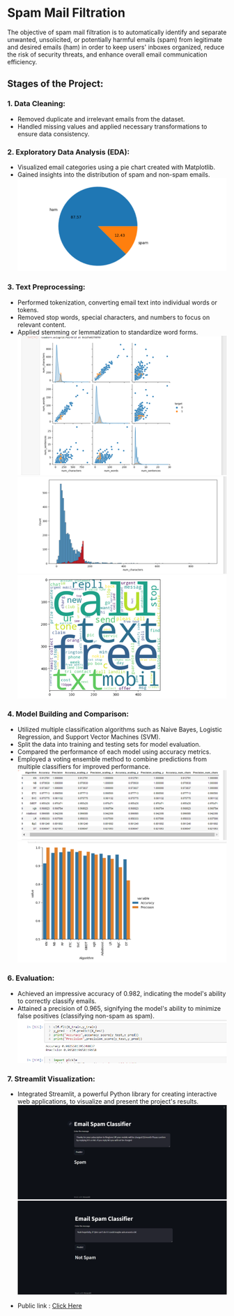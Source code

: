 
# Spam Mail Filtration


The objective of spam mail filtration is to automatically identify and separate unwanted, unsolicited, or potentially harmful emails (spam) from legitimate and desired emails (ham) in order to keep users' inboxes organized, reduce the risk of security threats, and enhance overall email communication efficiency.

## Stages of the Project:

### 1. Data Cleaning:
 - Removed duplicate and irrelevant emails from the dataset.
 - Handled missing values and applied necessary transformations to ensure data consistency.

### 2. Exploratory Data Analysis (EDA):
 - Visualized email categories using a pie chart created with Matplotlib.
 - Gained insights into the distribution of spam and non-spam emails.
 ![Pie chart](./images/pie.png)

### 3. Text Preprocessing:
 - Performed tokenization, converting email text into individual words or tokens.
 - Removed stop words, special characters, and numbers to focus on relevant content.
 - Applied stemming or lemmatization to standardize word forms.
 ![sns](./images/sns.png)
 ![bar](./images/bar.png)
 ![box](./images/box.png)

### 4. Model Building and Comparison:
 - Utilized multiple classification algorithms such as Naive Bayes, Logistic Regression, and Support Vector Machines (SVM).
 - Split the data into training and testing sets for model evaluation.
 - Compared the performance of each model using accuracy metrics.
 - Employed a voting ensemble method to combine predictions from multiple classifiers for improved performance.
 ![Models](./images/classifiers.png)
 ![Classifacation algo](./images/algo.png)

### 6. Evaluation:
 - Achieved an impressive accuracy of 0.982, indicating the model's ability to correctly classify emails.
 - Attained a precision of 0.965, signifying the model's ability to minimize false positives (classifying non-spam as spam).
  ![Accuracy](./images/accuracy.PNG)

### 7. Streamlit Visualization:
 - Integrated Streamlit, a powerful Python library for creating interactive web applications, to visualize and present the project's results.
 ![Spam](./images/Streamlit1.png)
 ![Not Spam](./images/Streamlit2.png)

 - Public link : [Click Here](https://spam-email-filtration-tft5hc6ucymgutd8s6utap.streamlit.app/)
